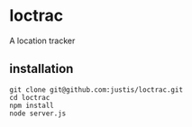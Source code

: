 # loctrac
A location tracker

## installation
	git clone git@github.com:justis/loctrac.git
	cd loctrac
	npm install
	node server.js
